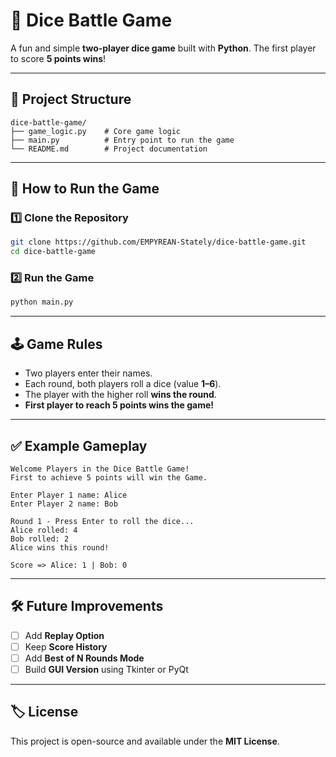 # 🎲 Dice Battle Game

A fun and simple **two-player dice game** built with **Python**. The first player to score **5 points wins**!

---

## 📂 Project Structure
```
dice-battle-game/
├── game_logic.py    # Core game logic
├── main.py          # Entry point to run the game
└── README.md        # Project documentation
```

---

## 🚀 How to Run the Game

### 1️⃣ Clone the Repository
```bash
git clone https://github.com/EMPYREAN-Stately/dice-battle-game.git
cd dice-battle-game
```

### 2️⃣ Run the Game
```bash
python main.py
```

---

## 🕹️ Game Rules
- Two players enter their names.
- Each round, both players roll a dice (value **1–6**).
- The player with the higher roll **wins the round**.
- **First player to reach 5 points wins the game!**

---

## ✅ Example Gameplay
```
Welcome Players in the Dice Battle Game!
First to achieve 5 points will win the Game.

Enter Player 1 name: Alice
Enter Player 2 name: Bob

Round 1 - Press Enter to roll the dice...
Alice rolled: 4
Bob rolled: 2
Alice wins this round!

Score => Alice: 1 | Bob: 0
```

---

## 🛠 Future Improvements
- [ ] Add **Replay Option**
- [ ] Keep **Score History**
- [ ] Add **Best of N Rounds Mode**
- [ ] Build **GUI Version** using Tkinter or PyQt

---

## 🏷 License
This project is open-source and available under the **MIT License**.
